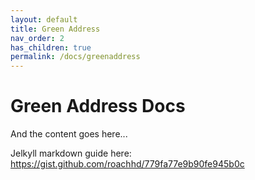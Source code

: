 ```yaml
---
layout: default
title: Green Address
nav_order: 2
has_children: true
permalink: /docs/greenaddress
--- 
```


# Green Address Docs

And the content goes here...

Jelkyll markdown guide here: https://gist.github.com/roachhd/779fa77e9b90fe945b0c
